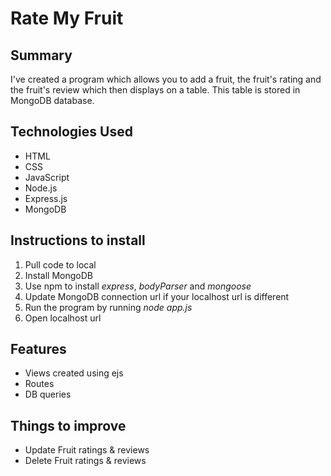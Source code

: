 # Rate My Fruit

## Summary
I've created a program which allows you to add a fruit, the fruit's rating and the fruit's review which then displays on a table. This table is stored in MongoDB database.

## Technologies Used
- HTML
- CSS
- JavaScript
- Node.js
- Express.js
- MongoDB

## Instructions to install
1. Pull code to local
2. Install MongoDB
3. Use npm to install *express*, *bodyParser* and *mongoose*
4. Update MongoDB connection url if your localhost url is different
5. Run the program by running *node app.js*
6. Open localhost url

## Features
- Views created using ejs
- Routes
- DB queries

## Things to improve
- Update Fruit ratings & reviews
- Delete Fruit ratings & reviews
